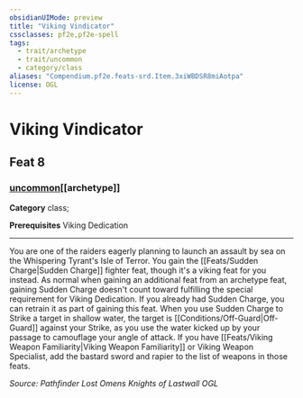 ```yaml
---
obsidianUIMode: preview
title: "Viking Vindicator"
cssclasses: pf2e,pf2e-spell
tags:
  - trait/archetype
  - trait/uncommon
  - category/class
aliases: "Compendium.pf2e.feats-srd.Item.3xiWBDSR8miAotpa"
license: OGL
---
```

# Viking Vindicator
## Feat 8
### [uncommon](uncommon "Uncommon Rarity Trait")[[archetype]]

**Category** class; 



**Prerequisites** Viking Dedication
* * *
You are one of the raiders eagerly planning to launch an assault by sea on the Whispering Tyrant's Isle of Terror. You gain the [[Feats/Sudden Charge|Sudden Charge]] fighter feat, though it's a viking feat for you instead. As normal when gaining an additional feat from an archetype feat, gaining Sudden Charge doesn't count toward fulfilling the special requirement for Viking Dedication. If you already had Sudden Charge, you can retrain it as part of gaining this feat. When you use Sudden Charge to Strike a target in shallow water, the target is [[Conditions/Off-Guard|Off-Guard]] against your Strike, as you use the water kicked up by your passage to camouflage your angle of attack. If you have [[Feats/Viking Weapon Familiarity|Viking Weapon Familiarity]] or Viking Weapon Specialist, add the bastard sword and rapier to the list of weapons in those feats.

*Source: Pathfinder Lost Omens Knights of Lastwall*
*OGL*